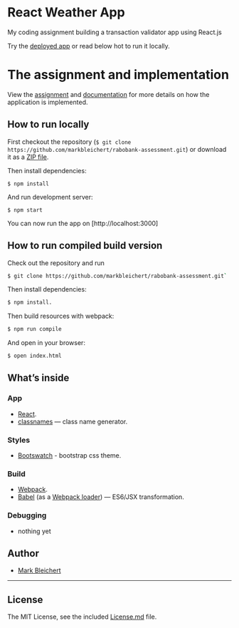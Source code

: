 # React Weather App

My coding assignment building a transaction validator app using React.js

Try the [deployed app](http://markbleichert.github.io/rabobank-assessment/) or read below hot to run it locally.

# The assignment and implementation

View the [assignment](https://github.com/markbleichert/rabobank-assessment/blob/master/instructions.html) and
[documentation](https://github.com/markbleichert/weather-assessment/blob/master/USAGE.md) for more details on how the
application is implemented.

## How to run locally

First checkout the repository (`$ git clone https://github.com/markbleichert/rabobank-assessment.git`) or download it as a [ZIP file](https://github.com/markbleichert/rabobank-assessment/archive/master.zip).

Then install dependencies:

```
$ npm install
```

And run development server:

```
$ npm start
```

You can now run the app on [http://localhost:3000]


## How to run compiled build version

Check out the repository and run

```bash
$ git clone https://github.com/markbleichert/rabobank-assessment.git`
```

Then install dependencies:

```bash
$ npm install.
```

Then build resources with webpack:

```bash
$ npm run compile
```

And open in your browser:

```bash
$ open index.html
```


## What’s inside

### App

* [React](http://facebook.github.io/react/).
* [classnames](https://www.npmjs.com/package/classnames) —  class name generator.

### Styles

* [Bootswatch](https://bootswatch.com/) - bootstrap css theme.

### Build

* [Webpack](http://webpack.github.io/).
* [Babel](http://babeljs.io/) (as a [Webpack loader](https://github.com/babel/babel-loader)) — ES6/JSX transformation.

### Debugging

* nothing yet


## Author

* [Mark Bleichert](https://github.com/markbleichert)


---

## License

The MIT License, see the included [License.md](License.md) file.
